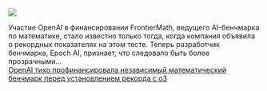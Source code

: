 <!--2025-01-19 12:40:58-->
<div class="yb">
  <div class="rss smaller1 habr"><img src="https://habrastorage.org/getpro/habr/upload_files/330/65c/310/33065c3104e4445a7f39e821f3df4caa.png" /><p> Участие OpenAI в финансировании FrontierMath, ведущего AI-бенчмарка по математике, стало известно только тогда, когда компания объявила о рекордных показателях на этом тесте. Теперь разработчик бенчмарка, Epoch AI, признает, что следовало быть более прозрачными... <br><a class="light" href="https://habr.com/ru/companies/bothub/news/874740/?utm_source=habrahabr&utm_medium=rss&utm_campaign=874740">OpenAI тихо профинансировала независимый математический бенчмарк перед установлением рекорда с o3</a></div>
</div>
